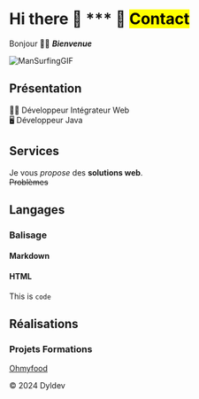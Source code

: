 # Hi there 👋 ***  📧 <mark>Contact</mark>  
Bonjour  🙋‍♂️
***Bienvenue***  

![ManSurfingGIF](https://github.com/Dylhunt46/Dylhunt46/assets/106805251/d0043214-082c-4184-be67-8914632d48e6)



## Présentation  
 🧑‍💻 Développeur Intégrateur Web  
 🖥️ Développeur Java
## Services
Je vous *propose* des **solutions web**.  
~~Problèmes~~ 
## Langages

### Balisage
#### Markdown

#### HTML
This is `code`
## Réalisations
### Projets Formations
[Ohmyfood](https://dylhunt46.github.io/ohmyfood/)

©️ 2024 Dyldev 

